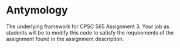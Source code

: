 # Antymology
The underlying framework for CPSC 565 Assignment 3. Your job as students will be to modify this code to satisfy the requirements of the assignment found in the assignment description.
